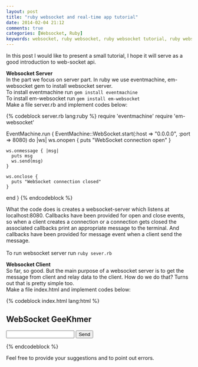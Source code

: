 ```yaml
---
layout: post
title: "ruby websocket and real-time app tutorial"
date: 2014-02-04 21:12
comments: true
categories: [Websocket, Ruby]
keywords: websocket, ruby websocket, ruby websocket tutorial, ruby websocket real time app
---
```


<p>
  In this post I would like to present a small tutorial, I hope it will serve as a good introduction to web-socket api.
</p>

<p>
  <strong>Websocket Server</strong><br/>
  In the part we focus on server part. In ruby we use eventmachine, em-websocket gem to install websocket server.<br/>
  To install eventmachine run <code>gem install eventmachine</code><br/>
  To install em-websocket run <code>gem install em-websocket</code><br/>
  Make a file server.rb and implement codes below:
</p>

{% codeblock server.rb lang:ruby %}
require 'eventmachine'
require 'em-websocket'
 
EventMachine.run {
  EventMachine::WebSocket.start(:host => "0.0.0.0", :port => 8080) do |ws|
    ws.onopen {
      puts "WebSocket connection open"
    }

    ws.onmessage { |msg|
      puts msg
      ws.send(msg)
    }

    ws.onclose {
      puts "WebSocket connection closed"
    }
  end
}
{% endcodeblock %}

<p>
  What the code does is creates a websocket-server which listens at localhost:8080. Callbacks have been provided for open and close events, so when a client creates a connection or a connection gets closed the associated callbacks print an appropriate message to the terminal. And callbacks have been provided for message event when a client send the message.<br/><br/>
  To run websocket server run <code>ruby sever.rb</code>
</p>

<p>
  <strong>Websocket Client</strong><br/>
  So far, so good. But the main purpose of a websocket server is to get the message from client and relay data to the client. How do we do that? Turns out that is pretty simple too.<br/>
  Make a file index.html and implement codes below:
</p>

{% codeblock index.html lang:html %}
<html>
<head>
  <title>Websocket GeeKhmer</title>
  <script type="text/javascript">
    var ws = null;
    function init() {
      ws = new WebSocket("ws://localhost:8080");
      ws.onopen = function() {
        console.log("Connection is opened");
      }

      ws.onclose = function() {
        console.log("Connection is closed");
      }

      ws.onmessage = function(msg) {
        document.getElementById("display").innerHTML = msg.data;
      }
    }

    function send() {
      ws.send(document.getElementById("txt").value);
    }
  </script>
</head>
<body onload="init();">
  <h2>WebSocket GeeKhmer</h2>
  <input type="text" id="txt">
  <input type="button" onclick="send();" value="Send">
  <p id="display"></p>
</body>
</html>
{% endcodeblock %}

<p>
  Feel free to provide your suggestions and to point out errors.
</p>